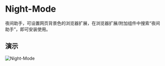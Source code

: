 # Night-Mode
夜间助手，可设置网页背景色的浏览器扩展，在浏览器扩展/附加组件中搜索“夜间助手”，即可安装使用。

## 演示   
![Night-Mode](https://weijhfly.github.io/images/unnamed.png)
